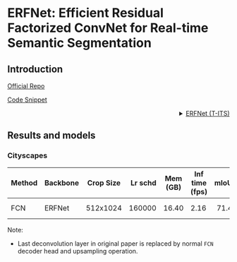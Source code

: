 # ERFNet: Efficient Residual Factorized ConvNet for Real-time Semantic Segmentation

## Introduction

<!-- [ALGORITHM] -->

<a href="https://github.com/Eromera/erfnet_pytorch">Official Repo</a>

<a href="https://github.com/open-mmlab/mmsegmentation/blob/v0.20.0/mmseg/models/backbones/erfnet.py#L321">Code Snippet</a>

<details>
<summary align="right"><a href="http://www.robesafe.uah.es/personal/eduardo.romera/pdfs/Romera17tits.pdf">ERFNet (T-ITS)</a></summary>

```latex
@article{romera2017erfnet,
  title={Erfnet: Efficient residual factorized convnet for real-time semantic segmentation},
  author={Romera, Eduardo and Alvarez, Jos{\'e} M and Bergasa, Luis M and Arroyo, Roberto},
  journal={IEEE Transactions on Intelligent Transportation Systems},
  volume={19},
  number={1},
  pages={263--272},
  year={2017},
  publisher={IEEE}
}
```

</details>

## Results and models

### Cityscapes

| Method    | Backbone  | Crop Size | Lr schd | Mem (GB) | Inf time (fps) |  mIoU | mIoU(ms+flip) | config                                                                                  | download                                                                                                                                                                                                                                                       |
| --------- | --------- | --------- | ------: | -------- | -------------- | ----: | ------------- | --------------------------------------------------------------------------------------- | -------------------------------------------------------------------------------------------------------------------------------------------------------------------------------------------------------------------------------------------------------------- |
| FCN | ERFNet | 512x1024  | 160000 | 16.40 | 2.16 | 71.4 | 72.96 | [config](https://github.com/open-mmlab/mmsegmentation/blob/master/configs/erfnet/fcn_erfnet_4x4_512x1024_160k_cityscapes.py) | [model](https://download.openmmlab.com/mmsegmentation/v0.5/erfnet/fcn_erfnet_4x4_512x1024_160k_cityscapes/fcn_erfnet_4x4_512x1024_160k_cityscapes_20211103_011334-8f691334.pth) &#124; [log](https://download.openmmlab.com/mmsegmentation/v0.5/erfnet/fcn_erfnet_4x4_512x1024_160k_cityscapes/fcn_erfnet_4x4_512x1024_160k_cityscapes_20211103_011334.log.json) |
Note:

- Last deconvolution layer in original paper is replaced by normal `FCN` decoder head and upsampling operation.
